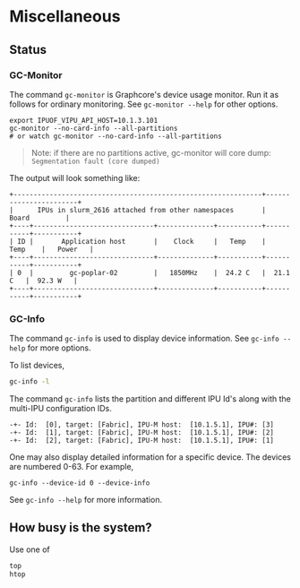 # Miscellaneous

## Status

### GC-Monitor

The command `gc-monitor` is Graphcore's device usage monitor. Run it as follows for ordinary monitoring. See `gc-monitor --help` for other options.

```console
export IPUOF_VIPU_API_HOST=10.1.3.101
gc-monitor --no-card-info --all-partitions
# or watch gc-monitor --no-card-info --all-partitions

```
> Note: if there are no partitions active, gc-monitor will core dump: `Segmentation fault (core dumped)`

The output will look something like:

```console
+--------------------------------------------------------------+-----------------------+
|      IPUs in slurm_2616 attached from other namespaces       |         Board         |
+----+------------------------------+--------------+-----------+-----------+-----------+
| ID |       Application host       |    Clock     |   Temp    |   Temp    |   Power   |
+----+------------------------------+--------------+-----------+-----------+-----------+
| 0  |         gc-poplar-02         |   1850MHz    |  24.2 C   |  21.1 C   |  92.3 W   |
+----+------------------------------+--------------+-----------+-----------+-----------+
```

### GC-Info
The command `gc-info` is used to display device information. See `gc-info --help` for more options.

To list devices, 
```bash
gc-info -l
```

The command `gc-info` lists the partition and different IPU Id's along with the multi-IPU configuration IDs.

```console
-+- Id:  [0], target: [Fabric], IPU-M host:  [10.1.5.1], IPU#: [3]
-+- Id:  [1], target: [Fabric], IPU-M host:  [10.1.5.1], IPU#: [2]
-+- Id:  [2], target: [Fabric], IPU-M host:  [10.1.5.1], IPU#: [1]
```

One may also display detailed information for a specific device.  The devices are numbered 0-63.  For example,

```console
gc-info --device-id 0 --device-info
```

See `gc-info --help` for more information.

## How busy is the system?

Use one of

```bash
top
htop
```
